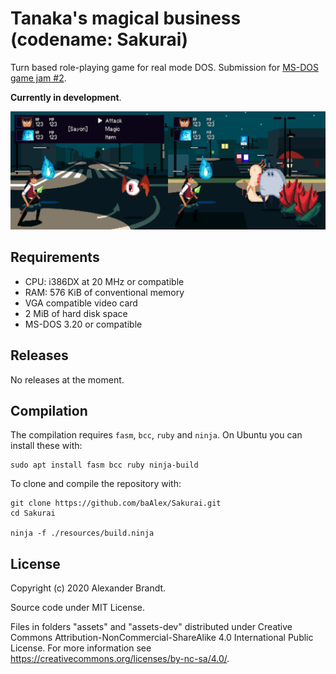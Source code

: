 
Tanaka's magical business
(codename: Sakurai)
=========================

Turn based role-playing game for real mode DOS.
Submission for [MS-DOS game jam #2](https://itch.io/jam/dos-game-jam-2).

**Currently in development**.

![](https://raw.githubusercontent.com/baAlex/Sakurai/master/resources/screenshots.png)


Requirements
------------
- CPU: i386DX at 20 MHz or compatible
- RAM: 576 KiB of conventional memory
- VGA compatible video card
- 2 MiB of hard disk space
- MS-DOS 3.20 or compatible


Releases
--------
No releases at the moment.


Compilation
-----------
The compilation requires `fasm`, `bcc`, `ruby` and `ninja`.
On Ubuntu you can install these with:
```
sudo apt install fasm bcc ruby ninja-build
```

To clone and compile the repository with:
```
git clone https://github.com/baAlex/Sakurai.git
cd Sakurai

ninja -f ./resources/build.ninja
```


License
-------
Copyright (c) 2020 Alexander Brandt.

Source code under MIT License.

Files in folders "assets" and "assets-dev" distributed under Creative Commons Attribution-NonCommercial-ShareAlike 4.0 International Public License. For more information see https://creativecommons.org/licenses/by-nc-sa/4.0/.
